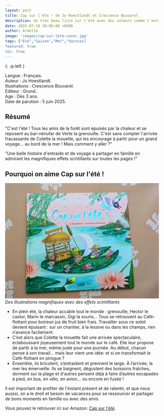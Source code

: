 ```yaml
---
layout: post
title: Cap sur l'été ! de Jo Hoestlandt et Crescence Bouvarel.
description: Un très beau livre sur l'été avec des valeurs comme l'entraide et des moments en famille et amis.
date: 2025-07-18 20:00:00 +0300
author: Armelle
image: 'images/cap-sur-lete-cover.jpg'
tags: ["Eté","Saison","Mer","Vacnces]
featured: true
toc: true
---
```


{: .q-left }

Langue : Français.  
Auteur : Jo Hoestlandt.   
Illustrations : Crescence Bouvarel.                     
Editeur : Grund.              
Age : Dès 3 ans.                            
Date de parution :  5 juin 2025.         

## Résumé

"C'est l'été ! Tous les amis de la forêt sont épuisés par la chaleur et se reposent au bar-nénufar de Verte la grenouille. C'est sans compter l'arrivée fracassante de Colette la mouette, qui les encourage à partir pour un grand voyage... au bord de la mer ! Mais comment y aller ?"

"Une belle histoire d'entraide et de voyage à partager en famille en admirant les magnifiques effets scintillants sur toutes les pages !"

## Pourquoi on aime Cap sur l'été ! 

![Des illustrations magnifiques avec des effets scintilllants](images/cap-sur-lete-cover.jpg) 
*Des illustrations magnifiques avec des effets scintilllants*
- En plein été, la chaleur accable tout le monde : grenouille, Hector le castor, Marin le marcassin, Gigi la souris… Tous se retrouvent au Café-flottant pour boireun jus de fruit bien frais. Travailler sous ce soleil devient épuisant : sur un chantier, à la lessive ou dans les champs, rien n’avance facilement.
- C’est alors que Colette la mouette fait une arrivée spectaculaire, éclaboussant joyeusement tout le monde sur le café. Elle leur propose de partir à la mer, même juste pour une journée. Au début, chacun pense à son travail… mais leur vient une idée: et si on transformait le Café-flottant en pirogue ?
- Ensemble, ils bricolent, s’entraident et prennent le large. À l’arrivée, la mer les émerveille. Ils se baignent, dégustent des boissons fraîches, dorment sur la plage et d'autres pensent déjà à faire d’autres escapades à pied, en bus, en vélo, en avion... ou encore en fusée !

Il est important de profiter de l'instant présent et de ralentir, et que nous ausssi, on a le droit et besoin de vacances pour se ressourcer et partager de bons moments en famille ou avec des amis.

Vous pouvez le retrouver ici sur Amazon: [Cap sur l'été](https://amzn.to/3JoMTrn).




